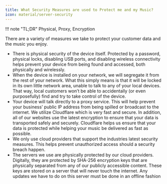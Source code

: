 ```yaml
---
title: What Security Measures are used to Protect me and my Music?
icon: material/server-security
---
```


!!! note "TL;DR"
    Physical, Proxy, Encryption

There are a variety of measures we take to protect your customer data and the music you enjoy.

- There is physical security of the device itself. Protected by a password, physical locks, disabling USB ports, and disabling wireless connectivity helps prevent your device from being found and accessed, both physically and wirelessly.
- When the device is installed on your network, we will segregate it from the rest of your network. What this simply means is that it will be locked in its own little network area, unable to talk to any of your local devices. That way, local customers won’t be able to accidentally (or even purposefully) find and try to take control of the device.
- Your device will talk directly to a proxy service. This will help prevent your business’ public IP address from being spilled or broadcast to the internet. We utilize Cloudflare which is very fast and secure. In addition, all of our websites use the latest encryption to ensure that your data is transported safely and securely. Cloudflare helps us ensure that your data is protected while helping your music be delivered as fast as possible.
- We only use cloud providers that support the industries latest security measures. This helps prevent unauthorized access should a security breach happen.
- The servers we use are physically protected by our cloud providers. Digitally, they are protected by SHA-256 encryption keys that are physically separated from any of our publicly accessible content. These keys are stored on a server that will never touch the internet. Any updates we have to do on this server must be done in an offline fashion